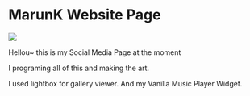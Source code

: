 # MarunK Website Page
![](https://marurunk.github.io/data/img/preview.webp)

Hellou~ this is my Social Media Page at the moment

I programing all of this and making the art.

I used lightbox for gallery viewer.
And my Vanilla Music Player Widget.
